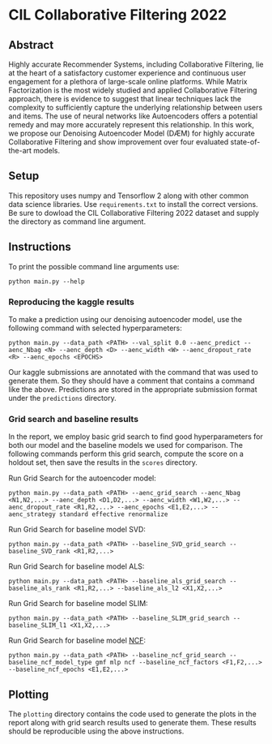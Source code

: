 # CIL Collaborative Filtering 2022


## Abstract 

Highly accurate Recommender Systems, including
Collaborative Filtering, lie at the heart of a satisfactory
customer experience and continuous user engagement for a
plethora of large-scale online platforms. While Matrix Factorization is the most widely studied and 
applied Collaborative Filtering approach, there is evidence to suggest that linear techniques lack the complexity to sufficiently capture
the underlying relationship between users and items. The
use of neural networks like Autoencoders offers a potential
remedy and may more accurately represent this relationship.
In this work, we propose our Denoising Autoencoder Model
(DÆM) for highly accurate Collaborative Filtering and show
improvement over four evaluated state-of-the-art models.

## Setup

This repository uses numpy and Tensorflow 2 along with other common data science libraries. Use `requirements.txt` to install the correct versions. Be sure to dowload the CIL Collaborative Filtering 2022 dataset and supply the directory as command line argument.

## Instructions
To print the possible command line arguments use:
```
python main.py --help
```

### Reproducing the kaggle results

To make a prediction using our denoising autoencoder model, use the following command with selected hyperparameters:
```
python main.py --data_path <PATH> --val_split 0.0 --aenc_predict --aenc_Nbag <N> --aenc_depth <D> --aenc_width <W> --aenc_dropout_rate <R> --aenc_epochs <EPOCHS>
```

Our kaggle submissions are annotated with the command that was used to generate them. So they should have a comment that contains a command like the above. Predictions are stored in the appropriate submission format under the `predictions` directory.

### Grid search and baseline results
In the report, we employ basic grid search to find good hyperparameters for both our model and the baseline models we used for comparison. The following commands perform this grid search, compute the score on a holdout set, then save the results in the `scores` directory.

Run Grid Search for the autoencoder model:
```
python main.py --data_path <PATH> --aenc_grid_search --aenc_Nbag <N1,N2,...> --aenc_depth <D1,D2,...> --aenc_width <W1,W2,...> --aenc_dropout_rate <R1,R2,...> --aenc_epochs <E1,E2,...> --aenc_strategy standard effective renormalize
```

Run Grid Search for baseline model SVD:
```
python main.py --data_path <PATH> --baseline_SVD_grid_search --baseline_SVD_rank <R1,R2,...>
```

Run Grid Search for baseline model ALS:
```
python main.py --data_path <PATH> --baseline_als_grid_search --baseline_als_rank <R1,R2,...> --baseline_als_l2 <X1,X2,...>
```

Run Grid Search for baseline model SLIM:
```
python main.py --data_path <PATH> --baseline_SLIM_grid_search --baseline_SLIM_l1 <X1,X2,...>
```

Run Grid Search for baseline model [NCF](https://arxiv.org/abs/1708.05031?context=cs):
```
python main.py --data_path <PATH> --baseline_ncf_grid_search --baseline_ncf_model_type gmf mlp ncf --baseline_ncf_factors <F1,F2,...> --baseline_ncf_epochs <E1,E2,...>
```

## Plotting
The `plotting` directory contains the code used to generate the plots in the report along with grid search results used to generate them. These results should be reproducible using the above instructions.

